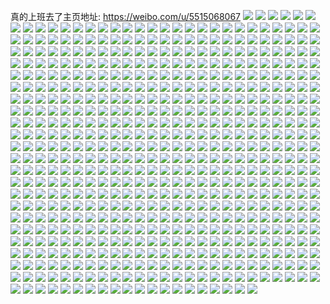 真的上班去了主页地址: https://weibo.com/u/5515068067 
![](https://wx4.sinaimg.cn/mw2000/0061eF8Lgy1h92p2wai43j30zo256npd.jpg) 
![](https://wx4.sinaimg.cn/mw2000/0061eF8Lgy1h92p2wvfp9j30qw0q6mz0.jpg) 
![](https://wx4.sinaimg.cn/mw2000/0061eF8Lgy1h9285n76ibj30u00h6mzd.jpg) 
![](https://wx4.sinaimg.cn/mw2000/0061eF8Lgy1h91d1j7l3kj30u0047wfv.jpg) 
![](https://wx4.sinaimg.cn/mw2000/0061eF8Lgy1h91cb5hk38j30zo256x6p.jpg) 
![](https://wx4.sinaimg.cn/mw2000/0061eF8Lgy1h8y99mpw87j30u0140wsy.jpg) 
![](https://wx4.sinaimg.cn/mw2000/0061eF8Lgy1h8y99u5moqj30u0140k4f.jpg) 
![](https://wx4.sinaimg.cn/mw2000/0061eF8Lgy1h8vc3jpnvpj30u0140tnj.jpg) 
![](https://wx4.sinaimg.cn/mw2000/0061eF8Lgy1h8ul20lrrrj31du1ugajt.jpg) 
![](https://wx4.sinaimg.cn/mw2000/0061eF8Lgy1h8t9yq91i2j30vy16mduj.jpg) 
![](https://wx4.sinaimg.cn/mw2000/0061eF8Lgy1h8t9ypgol7j31dn1u84a5.jpg) 
![](https://wx4.sinaimg.cn/mw2000/0061eF8Lgy1h8t4ek2vxtj30tu13un8w.jpg) 
![](https://wx4.sinaimg.cn/mw2000/0061eF8Lgy1h8rzoeb5sej30zo256qv5.jpg) 
![](https://wx4.sinaimg.cn/mw2000/0061eF8Lgy1h8rzknxra1j30zo2561kx.jpg) 
![](https://wx4.sinaimg.cn/mw2000/0061eF8Lgy1h8rcpwuhd8j30wv0wv76z.jpg) 
![](https://wx4.sinaimg.cn/mw2000/0061eF8Lgy1h8rbtemv3cj30zo256ke0.jpg) 
![](https://wx4.sinaimg.cn/mw2000/0061eF8Lgy1h8rbth4x4lj30zo256qql.jpg) 
![](https://wx4.sinaimg.cn/mw2000/0061eF8Lgy1h8rbtjazlsj30zo256qr6.jpg) 
![](https://wx4.sinaimg.cn/mw2000/0061eF8Lgy1h8r902kc4yj30zo1cl0y2.jpg) 
![](https://wx4.sinaimg.cn/mw2000/0061eF8Lgy1h8r9047prvj30zo256e81.jpg) 
![](https://wx4.sinaimg.cn/mw2000/0061eF8Lgy1h8r6swcub3j30zo256kjl.jpg) 
![](https://wx4.sinaimg.cn/mw2000/0061eF8Lgy1h8q0j51hf4j30zo256e6u.jpg) 
![](https://wx4.sinaimg.cn/mw2000/0061eF8Lgy1h8q0j3ckl0j30zo256b29.jpg) 
![](https://wx4.sinaimg.cn/mw2000/0061eF8Lgy1h8q0j6qy13j30zo2567we.jpg) 
![](https://wx4.sinaimg.cn/mw2000/0061eF8Lly1h8psmkmritj30zo2561kx.jpg) 
![](https://wx4.sinaimg.cn/mw2000/0061eF8Lly1h8p2xudfibj30zo0zoq84.jpg) 
![](https://wx4.sinaimg.cn/mw2000/0061eF8Lly1h8ovacuckpj31qn37k4qp.jpg) 
![](https://wx4.sinaimg.cn/mw2000/0061eF8Lly1h8ovado0apj31qn37k1kx.jpg) 
![](https://wx4.sinaimg.cn/mw2000/0061eF8Lly1h8ogxk0t0qj30r20sgn1w.jpg) 
![](https://wx4.sinaimg.cn/mw2000/0061eF8Lly1h8ogycugkqj30q80imadi.jpg) 
![](https://wx4.sinaimg.cn/mw2000/0061eF8Lly1h8mrtb5od5j30zo256hdt.jpg) 
![](https://wx4.sinaimg.cn/mw2000/0061eF8Lly1h8mrtd4eygj30zo256x6p.jpg) 
![](https://wx4.sinaimg.cn/mw2000/0061eF8Lly1h8mrtfhpjzj30zo2564qq.jpg) 
![](https://wx4.sinaimg.cn/mw2000/0061eF8Lly1h8mrthvi0nj30zo256x6p.jpg) 
![](https://wx4.sinaimg.cn/mw2000/0061eF8Lly1h8masegxhjj325i2vcu0x.jpg) 
![](https://wx4.sinaimg.cn/mw2000/0061eF8Lly1h8masg4ha6j32bz33z7wi.jpg) 
![](https://wx4.sinaimg.cn/mw2000/0061eF8Lly1h8masivew9j32c0340x6q.jpg) 
![](https://wx4.sinaimg.cn/mw2000/0061eF8Lly1h8m42vnjoaj30pm1mmjwk.jpg) 
![](https://wx4.sinaimg.cn/mw2000/0061eF8Lly1h8m431rgjwj30pk1mydl1.jpg) 
![](https://wx4.sinaimg.cn/mw2000/0061eF8Lly1h8lfhjlp83j30tw13uwqf.jpg) 
![](https://wx4.sinaimg.cn/mw2000/0061eF8Lly1h8l8gcyjetj32c0340qv7.jpg) 
![](https://wx4.sinaimg.cn/mw2000/0061eF8Lly1h8l8g9uxnzj32c03404qt.jpg) 
![](https://wx4.sinaimg.cn/mw2000/0061eF8Lly1h8l8kt8rjnj30zn1b17g2.jpg) 
![](https://wx4.sinaimg.cn/mw2000/0061eF8Lly1h8l8ksuqk0j30zm1ataoh.jpg) 
![](https://wx4.sinaimg.cn/mw2000/0061eF8Lly1h8jxnjmlizj30zo2564j4.jpg) 
![](https://wx4.sinaimg.cn/mw2000/0061eF8Lly1h8jcph2cgbj30zo0ufgpu.jpg) 
![](https://wx4.sinaimg.cn/mw2000/0061eF8Lly1h8j5w5qkkkj30s715o4h0.jpg) 
![](https://wx4.sinaimg.cn/mw2000/0061eF8Lly1h8iorw42dtj30v30v3ju3.jpg) 
![](https://wx4.sinaimg.cn/mw2000/0061eF8Lly1h8i5btm4j7j30sb0sbdky.jpg) 
![](https://wx4.sinaimg.cn/mw2000/0061eF8Lly1h8i4fmjlmcj32c0340qv5.jpg) 
![](https://wx4.sinaimg.cn/mw2000/0061eF8Lly1h8i4mgu4bij31v92ho7wh.jpg) 
![](https://wx4.sinaimg.cn/mw2000/0061eF8Lly1h8i4fk2vysj32c0340x6r.jpg) 
![](https://wx4.sinaimg.cn/mw2000/0061eF8Lly1h8i0ia9h7dj30tu13ujz2.jpg) 
![](https://wx4.sinaimg.cn/mw2000/0061eF8Lly1h8hyv0s4wvj30zo1bkqeu.jpg) 
![](https://wx4.sinaimg.cn/mw2000/0061eF8Lly1h8hyw6be1kj30py1swwjr.jpg) 
![](https://wx4.sinaimg.cn/mw2000/0061eF8Lly1h8hhfs2isbj30to0toq9t.jpg) 
![](https://wx4.sinaimg.cn/mw2000/0061eF8Lly1h8gzjernt5j30sv0svtei.jpg) 
![](https://wx4.sinaimg.cn/mw2000/0061eF8Lly1h8glcnt94aj321w2qj1ky.jpg) 
![](https://wx4.sinaimg.cn/mw2000/0061eF8Lly1h8glc80yl9j32c0340x6r.jpg) 
![](https://wx4.sinaimg.cn/mw2000/0061eF8Lly1h8glckao70j32c0340npf.jpg) 
![](https://wx4.sinaimg.cn/mw2000/0061eF8Lly1h8gle7pal2j32c0340b2b.jpg) 
![](https://wx4.sinaimg.cn/mw2000/0061eF8Lly1h8ff6yl0jsj31o0280e81.jpg) 
![](https://wx4.sinaimg.cn/mw2000/0061eF8Lly1h8ff6zn9yqj31o0280e81.jpg) 
![](https://wx4.sinaimg.cn/mw2000/0061eF8Lly1h8ff83ufj9j30zo2564g7.jpg) 
![](https://wx4.sinaimg.cn/mw2000/0061eF8Lly1h8ff72g7tcj31400u0q8z.jpg) 
![](https://wx4.sinaimg.cn/mw2000/0061eF8Lly1h8ff788xtzj32c03407wi.jpg) 
![](https://wx4.sinaimg.cn/mw2000/0061eF8Lly1h8ff764d5cj32c0340qv8.jpg) 
![](https://wx4.sinaimg.cn/mw2000/0061eF8Lly1h8ff7al72lj32c03407wi.jpg) 
![](https://wx4.sinaimg.cn/mw2000/0061eF8Lly1h8ff7dauy5j32c0340x6p.jpg) 
![](https://wx4.sinaimg.cn/mw2000/0061eF8Lly1h8em4wt98bj30zm0j840y.jpg) 
![](https://wx4.sinaimg.cn/mw2000/0061eF8Lly1h8dzgx9898j30u00t542j.jpg) 
![](https://wx4.sinaimg.cn/mw2000/0061eF8Lly1h8dzfimi8oj30u00p4qa6.jpg) 
![](https://wx4.sinaimg.cn/mw2000/0061eF8Lly1h8dzebatjqj30u00mddk2.jpg) 
![](https://wx4.sinaimg.cn/mw2000/0061eF8Lly1h8dz18q8tzj30zo256wwl.jpg) 
![](https://wx4.sinaimg.cn/mw2000/0061eF8Lly1h8dxdz6bxjj31y537k1kx.jpg) 
![](https://wx4.sinaimg.cn/mw2000/0061eF8Lly1h8d1lqksuyj32c0340kjl.jpg) 
![](https://wx4.sinaimg.cn/mw2000/0061eF8Lly1h8cwqlw3v4j30zo2567ld.jpg) 
![](https://wx4.sinaimg.cn/mw2000/0061eF8Lly1h8cwm5ozclj30zo256qib.jpg) 
![](https://wx4.sinaimg.cn/mw2000/0061eF8Lgy1h8b1u8gsrrj30zo256h15.jpg) 
![](https://wx4.sinaimg.cn/mw2000/0061eF8Lgy1h8b1u61hjdj30j61hv4bw.jpg) 
![](https://wx4.sinaimg.cn/mw2000/0061eF8Lgy1h8acgvldqqj30sg0p0jss.jpg) 
![](https://wx4.sinaimg.cn/mw2000/0061eF8Lgy1h89i9u92tyj30zo256e81.jpg) 
![](https://wx4.sinaimg.cn/mw2000/0061eF8Lgy1h898qp60psj30pb1man2z.jpg) 
![](https://wx4.sinaimg.cn/mw2000/0061eF8Lgy1h898qpzpvyj30zo256aqr.jpg) 
![](https://wx4.sinaimg.cn/mw2000/0061eF8Lgy1h88asz4losj30t60t6tge.jpg) 
![](https://wx4.sinaimg.cn/mw2000/0061eF8Lgy1h8867bauhlj30zo256ncc.jpg) 
![](https://wx4.sinaimg.cn/mw2000/0061eF8Lgy1h8867c33guj30zo2567na.jpg) 
![](https://wx4.sinaimg.cn/mw2000/0061eF8Lgy1h87a2onvxgj30zo256kjl.jpg) 
![](https://wx4.sinaimg.cn/mw2000/0061eF8Lgy1h876uph0dbj30u00jzabw.jpg) 
![](https://wx4.sinaimg.cn/mw2000/0061eF8Lgy1h876t3x7xjj30th0thq75.jpg) 
![](https://wx4.sinaimg.cn/mw2000/0061eF8Lgy1h8721oo7atj30m80rsaec.jpg) 
![](https://wx4.sinaimg.cn/mw2000/0061eF8Lgy1h8721o638aj30m80rsn0n.jpg) 
![](https://wx4.sinaimg.cn/mw2000/0061eF8Lgy1h8721p186uj30m80m8djb.jpg) 
![](https://wx4.sinaimg.cn/mw2000/0061eF8Lgy1h86y81wyjsj30u01m1wnv.jpg) 
![](https://wx4.sinaimg.cn/mw2000/0061eF8Lgy1h86e7edfh8j30zo0z8adw.jpg) 
![](https://wx4.sinaimg.cn/mw2000/0061eF8Lgy1h86bq7e1bwj32x736c7wi.jpg) 
![](https://wx4.sinaimg.cn/mw2000/0061eF8Lgy1h851udgwd7j31mp26bx6p.jpg) 
![](https://wx4.sinaimg.cn/mw2000/0061eF8Lgy1h84r4x2egzj316e0u047q.jpg) 
![](https://wx4.sinaimg.cn/mw2000/0061eF8Lgy1h84r4xruhqj30zm0j0win.jpg) 
![](https://wx4.sinaimg.cn/mw2000/0061eF8Lgy1h84r4xfizsj30zo1bctsk.jpg) 
![](https://wx4.sinaimg.cn/mw2000/0061eF8Lgy1h84r4y1yhnj30zm0u2480.jpg) 
![](https://wx4.sinaimg.cn/mw2000/0061eF8Lgy1h84ae5mve3j30zo2564qp.jpg) 
![](https://wx4.sinaimg.cn/mw2000/0061eF8Lgy1h83w31cqaoj30zg1ba0z6.jpg) 
![](https://wx4.sinaimg.cn/mw2000/0061eF8Lgy1h82gx3237ej30ba0f1tar.jpg) 
![](https://wx4.sinaimg.cn/mw2000/0061eF8Lgy1h82eq97x3oj30zk24x77m.jpg) 
![](https://wx4.sinaimg.cn/mw2000/0061eF8Lgy1h82j9tgcpmj30zo256aox.jpg) 
![](https://wx4.sinaimg.cn/mw2000/0061eF8Lgy1h82j9slzv4j30zk24xdjm.jpg) 
![](https://wx4.sinaimg.cn/mw2000/0061eF8Lgy1h81ismcu8fj30ui0zktce.jpg) 
![](https://wx4.sinaimg.cn/mw2000/0061eF8Lgy1h81ismnesfj30u70u7jy7.jpg) 
![](https://wx4.sinaimg.cn/mw2000/0061eF8Lgy1h804hqe2rbj30zo2561kx.jpg) 
![](https://wx4.sinaimg.cn/mw2000/0061eF8Lgy1h800xd4z9hj30u00gh0um.jpg) 
![](https://wx4.sinaimg.cn/mw2000/0061eF8Lgy1h800yvbcrxj30u01h1tfk.jpg) 
![](https://wx4.sinaimg.cn/mw2000/0061eF8Lgy1h800x60hroj30q80dptb8.jpg) 
![](https://wx4.sinaimg.cn/mw2000/0061eF8Lgy1h7ygvobt2sj30od0odjwn.jpg) 
![](https://wx4.sinaimg.cn/mw2000/0061eF8Lgy1h7xrlfh8pbj30u00gbq6f.jpg) 
![](https://wx4.sinaimg.cn/mw2000/0061eF8Lgy1h7xnq16rhmj30wi0q2zmi.jpg) 
![](https://wx4.sinaimg.cn/mw2000/0061eF8Lgy1h7x89qo4xtj30zo2561ky.jpg) 
![](https://wx4.sinaimg.cn/mw2000/0061eF8Lgy1h7x4ii94d9j30zo256b29.jpg) 
![](https://wx4.sinaimg.cn/mw2000/0061eF8Lgy1h7x4igp4jsj30zo256b29.jpg) 
![](https://wx4.sinaimg.cn/mw2000/0061eF8Lgy1h7x13szn60j30nu0j7tas.jpg) 
![](https://wx4.sinaimg.cn/mw2000/0061eF8Lgy1h7wssyln8ij30zo256e81.jpg) 
![](https://wx4.sinaimg.cn/mw2000/0061eF8Lgy1h7wst00naoj30u01swqgc.jpg) 
![](https://wx4.sinaimg.cn/mw2000/0061eF8Lgy1h7wsszfw6lj30zo256qp8.jpg) 
![](https://wx4.sinaimg.cn/mw2000/0061eF8Lgy1h7uza8zqnwj30zo256e81.jpg) 
![](https://wx4.sinaimg.cn/mw2000/0061eF8Lgy1h7uza4ybq5j30zo256e81.jpg) 
![](https://wx4.sinaimg.cn/mw2000/0061eF8Lgy1h7uzbe2400j30zo256b29.jpg) 
![](https://wx4.sinaimg.cn/mw2000/0061eF8Lgy1h7uhvco1rfj30zo256hdt.jpg) 
![](https://wx4.sinaimg.cn/mw2000/0061eF8Lgy1h7ugeazlavj30ty1dmdmh.jpg) 
![](https://wx4.sinaimg.cn/mw2000/0061eF8Lgy1h7tsjz0h1jj30u00im40c.jpg) 
![](https://wx4.sinaimg.cn/mw2000/0061eF8Lgy1h7tscierb2j30fo0fo3yz.jpg) 
![](https://wx4.sinaimg.cn/mw2000/0061eF8Lgy1h7tscintgdj30fo0euq38.jpg) 
![](https://wx4.sinaimg.cn/mw2000/0061eF8Lgy1h7tscizhmaj30fo0fomxh.jpg) 
![](https://wx4.sinaimg.cn/mw2000/0061eF8Lgy1h7tsci3glqj30fn0e0aa6.jpg) 
![](https://wx4.sinaimg.cn/mw2000/0061eF8Lgy1h7tscjmh08j30fn0fjt8x.jpg) 
![](https://wx4.sinaimg.cn/mw2000/0061eF8Lgy1h7tscjw6vlj30fo0fm74i.jpg) 
![](https://wx4.sinaimg.cn/mw2000/0061eF8Lgy1h7sgxtqpivj30zm0ycjy7.jpg) 
![](https://wx4.sinaimg.cn/mw2000/0061eF8Lgy1h7sgbvzvnfj31jc21se81.jpg) 
![](https://wx4.sinaimg.cn/mw2000/0061eF8Lgy1h7rbm4wh98j30u00tjwjv.jpg) 
![](https://wx4.sinaimg.cn/mw2000/0061eF8Lgy1h7pwxcxe01j30zg1baju9.jpg) 
![](https://wx4.sinaimg.cn/mw2000/0061eF8Lgy1h7px0fmn3kj30zo2564g2.jpg) 
![](https://wx4.sinaimg.cn/mw2000/0061eF8Lgy1h7px0e8eptj30zo256qv5.jpg) 
![](https://wx4.sinaimg.cn/mw2000/0061eF8Lgy1h7ptx4idr8j32c03401ky.jpg) 
![](https://wx4.sinaimg.cn/mw2000/0061eF8Lgy1h7owmweutnj30zo2561kx.jpg) 
![](https://wx4.sinaimg.cn/mw2000/0061eF8Lgy1h7nqd5sx9ej30u01n277l.jpg) 
![](https://wx4.sinaimg.cn/mw2000/0061eF8Lgy1h7ocydp76ej30s00sgdkw.jpg) 
![](https://wx4.sinaimg.cn/mw2000/0061eF8Lgy1h7maxe7n1gj30ty0x8whk.jpg) 
![](https://wx4.sinaimg.cn/mw2000/0061eF8Lgy1h7maxeqplaj30u00vv46l.jpg) 
![](https://wx4.sinaimg.cn/mw2000/0061eF8Lgy1h7maxf8m8aj30mv0ksmyv.jpg) 
![](https://wx4.sinaimg.cn/mw2000/0061eF8Lgy1h7k6xobcvgj30zo2561kx.jpg) 
![](https://wx4.sinaimg.cn/mw2000/0061eF8Lgy1h7k6x7utxpj31vx36c1kx.jpg) 
![](https://wx4.sinaimg.cn/mw2000/0061eF8Lgy1h7k4fcqo1tj30u0140qk1.jpg) 
![](https://wx4.sinaimg.cn/mw2000/0061eF8Lgy1h7k4e6vspqj30gs0aeab3.jpg) 
![](https://wx4.sinaimg.cn/mw2000/0061eF8Lgy1h7i42t9d67j30vu16gwmy.jpg) 
![](https://wx4.sinaimg.cn/mw2000/0061eF8Lgy1h7i42tp5hnj30z21arhba.jpg) 
![](https://wx4.sinaimg.cn/mw2000/0061eF8Lgy1h7i42sw11oj30yi1a0nao.jpg) 
![](https://wx4.sinaimg.cn/mw2000/0061eF8Lgy1h7i269sx03j30zo0juwgw.jpg) 
![](https://wx4.sinaimg.cn/mw2000/0061eF8Lgy1h7fhd3ysvpj30u01elaeu.jpg) 
![](https://wx4.sinaimg.cn/mw2000/0061eF8Lgy1h7fhhnrvcpj30m80ngdi5.jpg) 
![](https://wx4.sinaimg.cn/mw2000/0061eF8Lgy1h7fhhbcua7j32560zou0x.jpg) 
![](https://wx4.sinaimg.cn/mw2000/0061eF8Lgy1h7fhhk89tmj30u01hcagx.jpg) 
![](https://wx4.sinaimg.cn/mw2000/0061eF8Lgy1h7fhhkllk1j31hc0u0dpj.jpg) 
![](https://wx4.sinaimg.cn/mw2000/0061eF8Lgy1h7fhho5v0hj30u01swagh.jpg) 
![](https://wx4.sinaimg.cn/mw2000/0061eF8Lgy1h7emvyjws2j30zo1bkwgr.jpg) 
![](https://wx4.sinaimg.cn/mw2000/0061eF8Lgy1h76ihvd67gj30u0140n1x.jpg) 
![](https://wx4.sinaimg.cn/mw2000/0061eF8Lgy1h76ihv27ucj30tf138gn7.jpg) 
![](https://wx4.sinaimg.cn/mw2000/0061eF8Lgy1h76iit102bj30u0140to6.jpg) 
![](https://wx4.sinaimg.cn/mw2000/0061eF8Lgy1h768v8c2fhj30zo2564qp.jpg) 
![](https://wx4.sinaimg.cn/mw2000/0061eF8Lgy1h75fcgey1tj32c0340wws.jpg) 
![](https://wx4.sinaimg.cn/mw2000/0061eF8Lgy1h75bit7x77j30ns1k4n2h.jpg) 
![](https://wx4.sinaimg.cn/mw2000/0061eF8Lgy1h750jvimblj30ue1wun2n.jpg) 
![](https://wx4.sinaimg.cn/mw2000/0061eF8Lgy1h750jwr8ywj30ui253gqq.jpg) 
![](https://wx4.sinaimg.cn/mw2000/0061eF8Lgy1h750siqkwsj31o0280e81.jpg) 
![](https://wx4.sinaimg.cn/mw2000/0061eF8Lgy1h750udw9nnj317p1m9q9e.jpg) 
![](https://wx4.sinaimg.cn/mw2000/0061eF8Lgy1h743yuwwqaj34tc37ke85.jpg) 
![](https://wx4.sinaimg.cn/mw2000/0061eF8Lgy1h743wnepajj32wr3votu3.jpg) 
![](https://wx4.sinaimg.cn/mw2000/0061eF8Lgy1h743ww9eoej34tc37k1l4.jpg) 
![](https://wx4.sinaimg.cn/mw2000/0061eF8Lgy1h743wzwa1wj337k4tcx6v.jpg) 
![](https://wx4.sinaimg.cn/mw2000/0061eF8Lgy1h743x0x1npj327t2yfwvh.jpg) 
![](https://wx4.sinaimg.cn/mw2000/0061eF8Lgy1h743wsyvgsj32mm3xxu11.jpg) 
![](https://wx4.sinaimg.cn/mw2000/0061eF8Lgy1h743x50rqgj31ir210x6p.jpg) 
![](https://wx4.sinaimg.cn/mw2000/0061eF8Lgy1h743wqye7ij337k4tcu11.jpg) 
![](https://wx4.sinaimg.cn/mw2000/0061eF8Lgy1h73oeb7dugj30zo256h0g.jpg) 
![](https://wx4.sinaimg.cn/mw2000/0061eF8Lgy1h73oebki2vj30f70gp74t.jpg) 
![](https://wx4.sinaimg.cn/mw2000/0061eF8Lgy1h6zhgogd5uj30zo2564qp.jpg) 
![](https://wx4.sinaimg.cn/mw2000/0061eF8Lgy1h6z7927pjnj30u01swn6w.jpg) 
![](https://wx4.sinaimg.cn/mw2000/0061eF8Lgy1h6z78cmdbtj30pm0osgok.jpg) 
![](https://wx4.sinaimg.cn/mw2000/0061eF8Lgy1h6z5nxcnjbj30tu13u10q.jpg) 
![](https://wx4.sinaimg.cn/mw2000/0061eF8Lgy1h6z5n8h0yoj32c0340e84.jpg) 
![](https://wx4.sinaimg.cn/mw2000/0061eF8Lgy1h6v33fj7wjj30u00u0gtx.jpg) 
![](https://wx4.sinaimg.cn/mw2000/0061eF8Lgy1h6v33gzzttj30rs15otnv.jpg) 
![](https://wx4.sinaimg.cn/mw2000/0061eF8Lgy1h6v33i8e8kj324736b1ky.jpg) 
![](https://wx4.sinaimg.cn/mw2000/0061eF8Lgy1h6uxy6y6ovj30zo256axj.jpg) 
![](https://wx4.sinaimg.cn/mw2000/0061eF8Lgy1h6tec61tlpj30w516v106.jpg) 
![](https://wx4.sinaimg.cn/mw2000/0061eF8Lgy1h6td9zdizlj30xc230b29.jpg) 
![](https://wx4.sinaimg.cn/mw2000/0061eF8Lgy1h6tbegd472j32c0340qv8.jpg) 
![](https://wx4.sinaimg.cn/mw2000/0061eF8Lgy1h6tbeiu6ejj32c0340has.jpg) 
![](https://wx4.sinaimg.cn/mw2000/0061eF8Lgy1h6tedallpfj30tu13un4p.jpg) 
![](https://wx4.sinaimg.cn/mw2000/0061eF8Lgy1h6saehbnoej30zo09iwf3.jpg) 
![](https://wx4.sinaimg.cn/mw2000/0061eF8Lgy1h6rlctxicdj30u00xr0wx.jpg) 
![](https://wx4.sinaimg.cn/mw2000/0061eF8Lgy1h6pa8o79y9j30zo256b13.jpg) 
![](https://wx4.sinaimg.cn/mw2000/0061eF8Lgy1h6pa8pywekj30zo256tx5.jpg) 
![](https://wx4.sinaimg.cn/mw2000/0061eF8Lgy1h6pa8rttysj30zo256auc.jpg) 
![](https://wx4.sinaimg.cn/mw2000/0061eF8Lgy1h6pa8t8vzqj30zo256ng8.jpg) 
![](https://wx4.sinaimg.cn/mw2000/0061eF8Lgy1h6pa8uwtpnj30zo2564lq.jpg) 
![](https://wx4.sinaimg.cn/mw2000/0061eF8Lgy1h6p0778qrjj30u01fyqat.jpg) 
![](https://wx4.sinaimg.cn/mw2000/0061eF8Lgy1h6p076r27oj30tz1dadn6.jpg) 
![](https://wx4.sinaimg.cn/mw2000/0061eF8Lgy1h6p09ni97pj30sg0r7aa8.jpg) 
![](https://wx4.sinaimg.cn/mw2000/0061eF8Lgy1h6osu98mpaj30u0140mzo.jpg) 
![](https://wx4.sinaimg.cn/mw2000/0061eF8Lgy1h6oqp9pnmuj30us0k4tc4.jpg) 
![](https://wx4.sinaimg.cn/mw2000/0061eF8Lgy1h6oqp37mxgj30zm0jr0xi.jpg) 
![](https://wx4.sinaimg.cn/mw2000/0061eF8Lgy1h6oqp3m10gj30za0g00uz.jpg) 
![](https://wx4.sinaimg.cn/mw2000/0061eF8Lgy1h6ndq3fbimj30z10y774u.jpg) 
![](https://wx4.sinaimg.cn/mw2000/0061eF8Lgy1h6ndq3z4skj30zk1own2y.jpg) 
![](https://wx4.sinaimg.cn/mw2000/0061eF8Lgy1h6mq9fazv1j30zo256150.jpg) 
![](https://wx4.sinaimg.cn/mw2000/0061eF8Lgy1h6mq9fzjx0j30zo2564c2.jpg) 
![](https://wx4.sinaimg.cn/mw2000/0061eF8Lgy1h6mqb1s0zmj30u01iz7bi.jpg) 
![](https://wx4.sinaimg.cn/mw2000/0061eF8Lgy1h6mnxun1nyj30u01sw46f.jpg) 
![](https://wx4.sinaimg.cn/mw2000/0061eF8Lgy1h6mmo1fyfxj30xc1pn7gl.jpg) 
![](https://wx4.sinaimg.cn/mw2000/0061eF8Lgy1h6llyksdjij30zm0u8taw.jpg) 
![](https://wx4.sinaimg.cn/mw2000/0061eF8Lgy1h6lh1mu4gcj31zw2o3b29.jpg) 
![](https://wx4.sinaimg.cn/mw2000/0061eF8Lgy1h6lh1nrb58j32422tgado.jpg) 
![](https://wx4.sinaimg.cn/mw2000/0061eF8Lgy1h6lbs4mhh3j30u01gcq5d.jpg) 
![](https://wx4.sinaimg.cn/mw2000/0061eF8Lgy1h6kkn533n0j30zm0g2gp6.jpg) 
![](https://wx4.sinaimg.cn/mw2000/0061eF8Lly1h6je1zcingj30ok0xmt95.jpg) 
![](https://wx4.sinaimg.cn/mw2000/0061eF8Lly1h6je1z6gilj30zg1ban36.jpg) 
![](https://wx4.sinaimg.cn/mw2000/0061eF8Lly1h6je1z1f3lj30zg1baacz.jpg) 
![](https://wx4.sinaimg.cn/mw2000/0061eF8Lly1h6j0hjxccsj31l836cb2a.jpg) 
![](https://wx4.sinaimg.cn/mw2000/0061eF8Lly1h6j0hnwzmaj31cg3t81kz.jpg) 
![](https://wx4.sinaimg.cn/mw2000/0061eF8Lly1h6j3j6wodwj32dx36c7wj.jpg) 
![](https://wx4.sinaimg.cn/mw2000/0061eF8Lly1h6j3k9do7uj31lb36cnpe.jpg) 
![](https://wx4.sinaimg.cn/mw2000/0061eF8Lly1h6j3khz5l3j34tc37ke5u.jpg) 
![](https://wx4.sinaimg.cn/mw2000/0061eF8Lly1h6j3jojby8j32dx36cx6q.jpg) 
![](https://wx4.sinaimg.cn/mw2000/0061eF8Lly1h6izlpanq2j32c03401kz.jpg) 
![](https://wx4.sinaimg.cn/mw2000/0061eF8Lly1h6izlrlut9j32c0340x6p.jpg) 
![](https://wx4.sinaimg.cn/mw2000/0061eF8Lly1h6h6zpisyij33402c0hcq.jpg) 
![](https://wx4.sinaimg.cn/mw2000/0061eF8Lly1h6h6zoops3j32c0340anf.jpg) 
![](https://wx4.sinaimg.cn/mw2000/0061eF8Lgy1h6gnjxioiuj312536cgp7.jpg) 
![](https://wx4.sinaimg.cn/mw2000/0061eF8Lgy1h6fvfeicubj30zo1b6dh8.jpg) 
![](https://wx4.sinaimg.cn/mw2000/0061eF8Lgy1h6ecwvcvk4j30u01swdml.jpg) 
![](https://wx4.sinaimg.cn/mw2000/0061eF8Lgy1h6ecx7kft3j30u01swjyo.jpg) 
![](https://wx4.sinaimg.cn/mw2000/0061eF8Lgy1h6ecy9ex9fj30u01swwge.jpg) 
![](https://wx4.sinaimg.cn/mw2000/0061eF8Lgy1h6ecy9u5ahj30u01swabn.jpg) 
![](https://wx4.sinaimg.cn/mw2000/0061eF8Lgy1h6ecznsjvwj30zo256gz3.jpg) 
![](https://wx4.sinaimg.cn/mw2000/0061eF8Lgy1h6ed07g31nj30u01swjz6.jpg) 
![](https://wx4.sinaimg.cn/mw2000/0061eF8Lgy1h6dafvlxy7j30zo256h3d.jpg) 
![](https://wx4.sinaimg.cn/mw2000/0061eF8Lgy1h6d60xbum8j30zo1gkjyk.jpg) 
![](https://wx4.sinaimg.cn/mw2000/0061eF8Lgy1h6c9cxgdopj30tu13uwfh.jpg) 
![](https://wx4.sinaimg.cn/mw2000/0061eF8Lgy1h6c9gqm1egj30tu13uq4v.jpg) 
![](https://wx4.sinaimg.cn/mw2000/0061eF8Lgy1h6c9dwgrnwj30tu13ujsv.jpg) 
![](https://wx4.sinaimg.cn/mw2000/0061eF8Lgy1h6c9hf5b1mj30tu13u76c.jpg) 
![](https://wx4.sinaimg.cn/mw2000/0061eF8Lgy1h6c9fclt0vj30u4146dq7.jpg) 
![](https://wx4.sinaimg.cn/mw2000/0061eF8Lgy1h6c9fvpwfej30qx0qxaam.jpg) 
![](https://wx4.sinaimg.cn/mw2000/0061eF8Lgy1h6c94zxlaxj30zo0zo7aw.jpg) 
![](https://wx4.sinaimg.cn/mw2000/0061eF8Lgy1h6c9gbv78pj30tw13wdpj.jpg) 
![](https://wx4.sinaimg.cn/mw2000/0061eF8Lgy1h6ayrw754pj32c03401kx.jpg) 
![](https://wx4.sinaimg.cn/mw2000/0061eF8Lgy1h6aux10uivj30zo256wzx.jpg) 
![](https://wx4.sinaimg.cn/mw2000/0061eF8Lgy1h6aux2l4alj30zo256qop.jpg) 
![](https://wx4.sinaimg.cn/mw2000/0061eF8Lgy1h6auwz2t14j30zo256x0f.jpg) 
![](https://wx4.sinaimg.cn/mw2000/0061eF8Lgy1h6aux3tuinj30zo256h19.jpg) 
![](https://wx4.sinaimg.cn/mw2000/0061eF8Lgy1h6aux526t2j30zo256wvi.jpg) 
![](https://wx4.sinaimg.cn/mw2000/0061eF8Lgy1h6aux68rmnj30zo256dxw.jpg) 
![](https://wx4.sinaimg.cn/mw2000/0061eF8Lgy1h6a17p2kluj30zo256ttw.jpg) 
![](https://wx4.sinaimg.cn/mw2000/0061eF8Lgy1h6a17ofr3aj30zo256h72.jpg) 
![](https://wx4.sinaimg.cn/mw2000/0061eF8Lgy1h69l3r4q7uj30j60j6abv.jpg) 
![](https://wx4.sinaimg.cn/mw2000/0061eF8Lgy1h69yfb8l14j30zo0zownv.jpg) 
![](https://wx4.sinaimg.cn/mw2000/0061eF8Lgy1h69yfdisc0j30zo0zogvp.jpg) 
![](https://wx4.sinaimg.cn/mw2000/0061eF8Lgy1h69yfe23yej30zo0zotiq.jpg) 
![](https://wx4.sinaimg.cn/mw2000/0061eF8Lgy1h69yfg91ztj30zo2561kx.jpg) 
![](https://wx4.sinaimg.cn/mw2000/0061eF8Lgy1h68tiwcp1pj30zo2561cv.jpg) 
![](https://wx4.sinaimg.cn/mw2000/0061eF8Lgy1h67hvaa05dj32c0340e82.jpg) 
![](https://wx4.sinaimg.cn/mw2000/0061eF8Lgy1h66jelcop3j30zo0rnjs1.jpg) 
![](https://wx4.sinaimg.cn/mw2000/0061eF8Lgy1h66djsqmc4j30sm096ta5.jpg) 
![](https://wx4.sinaimg.cn/mw2000/0061eF8Lgy1h65zqn2ciij32c0340k30.jpg) 
![](https://wx4.sinaimg.cn/mw2000/0061eF8Lgy1h65zqopr08j32c0340gvx.jpg) 
![](https://wx4.sinaimg.cn/mw2000/0061eF8Lgy1h64vrmxga0j30zn1bhq4a.jpg) 
![](https://wx4.sinaimg.cn/mw2000/0061eF8Lgy1h64vro5iovj30k00ij755.jpg) 
![](https://wx4.sinaimg.cn/mw2000/0061eF8Lgy1h63whpf7ocj32c0340npe.jpg) 
![](https://wx4.sinaimg.cn/mw2000/0061eF8Lgy1h63waszxmej32c0340hdu.jpg) 
![](https://wx4.sinaimg.cn/mw2000/0061eF8Lgy1h63whnl54uj32c0340e82.jpg) 
![](https://wx4.sinaimg.cn/mw2000/0061eF8Lgy1h643flh0jmj32c0340qv6.jpg) 
![](https://wx4.sinaimg.cn/mw2000/0061eF8Lgy1h62uk4ihzlj32c0340u0y.jpg) 
![](https://wx4.sinaimg.cn/mw2000/0061eF8Lgy1h62ujcju90j32c03407wk.jpg) 
![](https://wx4.sinaimg.cn/mw2000/0061eF8Lgy1h62nnb4didj32c0340qv7.jpg) 
![](https://wx4.sinaimg.cn/mw2000/0061eF8Lgy1h631hyy4idj32c03404qq.jpg) 
![](https://wx4.sinaimg.cn/mw2000/0061eF8Lgy1h61qkilrvpj30zm0iuq3k.jpg) 
![](https://wx4.sinaimg.cn/mw2000/0061eF8Lgy1h61eku98wej30uj253ta7.jpg) 
![](https://wx4.sinaimg.cn/mw2000/0061eF8Lgy1h61ekuw5toj30ur253tad.jpg) 
![](https://wx4.sinaimg.cn/mw2000/0061eF8Lgy1h60oxqpd4lj30zo1bk0yx.jpg) 
![](https://wx4.sinaimg.cn/mw2000/0061eF8Lgy1h60oq3znx6j31a80yonfi.jpg) 
![](https://wx4.sinaimg.cn/mw2000/0061eF8Lgy1h60oq14nswj31a80yo7mj.jpg) 
![](https://wx4.sinaimg.cn/mw2000/0061eF8Lgy1h60ez3nwzsj30u01swjzx.jpg) 
![](https://wx4.sinaimg.cn/mw2000/0061eF8Lgy1h60eze2o62j30u01sw0uc.jpg) 
![](https://wx4.sinaimg.cn/mw2000/0061eF8Lgy1h5zolzr86sj30zm136wiq.jpg) 
![](https://wx4.sinaimg.cn/mw2000/0061eF8Lgy1h5zom0555nj30zd0ngdjh.jpg) 
![](https://wx4.sinaimg.cn/mw2000/0061eF8Lgy1h5z76dwo5aj30v60ndafe.jpg) 
![](https://wx4.sinaimg.cn/mw2000/0061eF8Lgy1h5y8ki0qgmj32c03407ft.jpg) 
![](https://wx4.sinaimg.cn/mw2000/0061eF8Lgy1h5y8koe7m4j32c0340b2a.jpg) 
![](https://wx4.sinaimg.cn/mw2000/0061eF8Lgy1h5y9e1wrirj32c03401kz.jpg) 
![](https://wx4.sinaimg.cn/mw2000/0061eF8Lgy1h5y9e5ekloj32c0340kjm.jpg) 
![](https://wx4.sinaimg.cn/mw2000/0061eF8Lgy1h5y9e6yltwj32c0340hdu.jpg) 
![](https://wx4.sinaimg.cn/mw2000/0061eF8Lgy1h5y9dzyj92j32c0340kjm.jpg) 
![](https://wx4.sinaimg.cn/mw2000/0061eF8Lgy1h5y9ea232yj32c0340hdu.jpg) 
![](https://wx4.sinaimg.cn/mw2000/0061eF8Lgy1h5y9e3k1lcj32c0340qv6.jpg) 
![](https://wx4.sinaimg.cn/mw2000/0061eF8Lgy1h5y9e8i1a7j32c0340e82.jpg) 
![](https://wx4.sinaimg.cn/mw2000/0061eF8Lgy1h5wwwjmplhj30zo256qpu.jpg) 
![](https://wx4.sinaimg.cn/mw2000/0061eF8Lgy1h5wwxlf019j30zm05ldgh.jpg) 
![](https://wx4.sinaimg.cn/mw2000/0061eF8Lgy1h5wtxqazxkj30u00trae0.jpg) 
![](https://wx4.sinaimg.cn/mw2000/0061eF8Lgy1h5waqrsg1jj30zo256tra.jpg) 
![](https://wx4.sinaimg.cn/mw2000/0061eF8Lgy1h5waqsp2rxj30zo256atg.jpg) 
![](https://wx4.sinaimg.cn/mw2000/0061eF8Lgy1h5w2pe4pd7j30zo256tpy.jpg) 
![](https://wx4.sinaimg.cn/mw2000/0061eF8Lgy1h5w2pew3qzj30zo256wx4.jpg) 
![](https://wx4.sinaimg.cn/mw2000/0061eF8Lgy1h5w2pfmewjj30zo256h35.jpg) 
![](https://wx4.sinaimg.cn/mw2000/0061eF8Lgy1h5w2pg5bn0j30pz1a6k7v.jpg) 
![](https://wx4.sinaimg.cn/mw2000/0061eF8Lgy1h5w2pgns33j30pz1a64fd.jpg) 
![](https://wx4.sinaimg.cn/mw2000/0061eF8Lgy1h5w2q14glbj30zo256x6p.jpg) 
![](https://wx4.sinaimg.cn/mw2000/0061eF8Lgy1h5w2q5llevj30u012f42b.jpg) 
![](https://wx4.sinaimg.cn/mw2000/0061eF8Lgy1h5vttksw0oj30zo2564qq.jpg) 
![](https://wx4.sinaimg.cn/mw2000/0061eF8Lgy1h5vttipmscj30zo256x6p.jpg) 
![](https://wx4.sinaimg.cn/mw2000/0061eF8Lgy1h5vovymdlfj30t2080q3l.jpg) 
![](https://wx4.sinaimg.cn/mw2000/0061eF8Lgy1h5vovya7cnj30zo2561d8.jpg) 
![](https://wx4.sinaimg.cn/mw2000/0061eF8Lgy1h5uq8td6qvj30vf19m1i0.jpg) 
![](https://wx4.sinaimg.cn/mw2000/0061eF8Lgy1h5uplul3vrj30sl10sdga.jpg) 
![](https://wx4.sinaimg.cn/mw2000/0061eF8Lgy1h5tp5nkf1yj32c0340npe.jpg) 
![](https://wx4.sinaimg.cn/mw2000/0061eF8Lgy1h5tp5crc7qj32c0340x6q.jpg) 
![](https://wx4.sinaimg.cn/mw2000/0061eF8Lgy1h5tp5gvqh8j32c0340x6q.jpg) 
![](https://wx4.sinaimg.cn/mw2000/0061eF8Lgy1h5tp5ku00uj32c03407wj.jpg) 
![](https://wx4.sinaimg.cn/mw2000/0061eF8Lgy1h5tp5ei7tgj32c0340b2a.jpg) 
![](https://wx4.sinaimg.cn/mw2000/0061eF8Lgy1h5tp5a109dj32c03404qr.jpg) 
![](https://wx4.sinaimg.cn/mw2000/0061eF8Lgy1h5tp5itf88j32c0340x6q.jpg) 
![](https://wx4.sinaimg.cn/mw2000/0061eF8Lgy1h5tp5azfu3j31gq1ybtcc.jpg) 
![](https://wx4.sinaimg.cn/mw2000/0061eF8Lgy1h5tb7k9emtj319v1p6whe.jpg) 
![](https://wx4.sinaimg.cn/mw2000/0061eF8Lgy1h5tb7l9z80j31oo28yqa4.jpg) 
![](https://wx4.sinaimg.cn/mw2000/0061eF8Lgy1h5tb7nkvp0j323a2sfqeg.jpg) 
![](https://wx4.sinaimg.cn/mw2000/0061eF8Lgy1h5sluumotaj32c0340hdu.jpg) 
![](https://wx4.sinaimg.cn/mw2000/0061eF8Lgy1h5sluwe75cj31b41qt7qt.jpg) 
![](https://wx4.sinaimg.cn/mw2000/0061eF8Lgy1h5slv05q0tj32c0340qv6.jpg) 
![](https://wx4.sinaimg.cn/mw2000/0061eF8Lgy1h5slv4wsurj32c0340x6q.jpg) 
![](https://wx4.sinaimg.cn/mw2000/0061eF8Lgy1h5slv7rukhj32c03401kz.jpg) 
![](https://wx4.sinaimg.cn/mw2000/0061eF8Lgy1h5slvafjdaj32c0340hdu.jpg) 
![](https://wx4.sinaimg.cn/mw2000/0061eF8Lgy1h5sdxzw0suj30zo0leaag.jpg) 
![](https://wx4.sinaimg.cn/mw2000/0061eF8Lgy1h5sdxzbs5ej30x90jyq3a.jpg) 
![](https://wx4.sinaimg.cn/mw2000/0061eF8Lgy1h5sbb9s6j7j30zm0g874e.jpg) 
![](https://wx4.sinaimg.cn/mw2000/0061eF8Lgy1h5sbb94rprj30zn1kdn1v.jpg) 
![](https://wx4.sinaimg.cn/mw2000/0061eF8Lgy1h5s8dvd0f9j30tu0t5afj.jpg) 
![](https://wx4.sinaimg.cn/mw2000/0061eF8Lgy1h5s7iszgebj30zo0qr0wl.jpg) 
![](https://wx4.sinaimg.cn/mw2000/0061eF8Lgy1h5s7iit8bej30u5147493.jpg) 
![](https://wx4.sinaimg.cn/mw2000/0061eF8Lgy1h5s7kr0cgbj32c0340qv6.jpg) 
![](https://wx4.sinaimg.cn/mw2000/0061eF8Lgy1h5s7icax9hj31sc2ds7wi.jpg) 
![](https://wx4.sinaimg.cn/mw2000/0061eF8Lgy1h5s528hh35j30zo256tkr.jpg) 
![](https://wx4.sinaimg.cn/mw2000/0061eF8Lgy1h5pe97qjhtj30yn0pz0t6.jpg) 
![](https://wx4.sinaimg.cn/mw2000/0061eF8Lgy1h5pe987ybsj30y00pit96.jpg) 
![](https://wx4.sinaimg.cn/mw2000/0061eF8Lgy1h5pe98p349j30yg0put93.jpg) 
![](https://wx4.sinaimg.cn/mw2000/0061eF8Lgy1h5pe995atuj30y00pi3yu.jpg) 
![](https://wx4.sinaimg.cn/mw2000/0061eF8Lgy1h5pe979l7ej30xy0pggm1.jpg) 
![](https://wx4.sinaimg.cn/mw2000/0061eF8Lgy1h5pe99m46lj30xq0pa0t5.jpg) 
![](https://wx4.sinaimg.cn/mw2000/0061eF8Lgy1h5pe9a32cij30yj0pwweu.jpg) 
![](https://wx4.sinaimg.cn/mw2000/0061eF8Lgy1h5pe9ajagvj30xc0p00t9.jpg) 
![](https://wx4.sinaimg.cn/mw2000/0061eF8Lgy1h5pe9b0h6pj30yt0q4dg7.jpg) 
![](https://wx4.sinaimg.cn/mw2000/0061eF8Lgy1h5orzowjttj30zo1xiag2.jpg) 
![](https://wx4.sinaimg.cn/mw2000/0061eF8Lgy1h5orzo88dvj30zo1wrwkh.jpg) 
![](https://wx4.sinaimg.cn/mw2000/0061eF8Lgy1h5nkmij4g2j32c03407wh.jpg) 
![](https://wx4.sinaimg.cn/mw2000/0061eF8Lgy1h5mzbf4wngj30z70qe43w.jpg) 
![](https://wx4.sinaimg.cn/mw2000/0061eF8Lgy1h5mzbfommuj30yf0ptdlf.jpg) 
![](https://wx4.sinaimg.cn/mw2000/0061eF8Lgy1h5muw9b0lyj30h70ijdgw.jpg) 
![](https://wx4.sinaimg.cn/mw2000/0061eF8Lgy1h5monicd3vj30yl0ylgpl.jpg) 
![](https://wx4.sinaimg.cn/mw2000/0061eF8Lgy1h5movp7nwdj30gk0onjsv.jpg) 
![](https://wx4.sinaimg.cn/mw2000/0061eF8Lgy1h5mjtl84f9j32c0340kjn.jpg) 
![](https://wx4.sinaimg.cn/mw2000/0061eF8Lgy1h5m0xwaqt1j30zo2564qp.jpg) 
![](https://wx4.sinaimg.cn/mw2000/0061eF8Lgy1h5lx0q4duyj30xk0xkjv0.jpg) 
![](https://wx4.sinaimg.cn/mw2000/0061eF8Lgy1h5lrp4drlvj30zj0mamzx.jpg) 
![](https://wx4.sinaimg.cn/mw2000/0061eF8Lly1h5lmsihae9j30zo1miagm.jpg) 
![](https://wx4.sinaimg.cn/mw2000/0061eF8Lly1h5le7rw48kj32c0340kjm.jpg) 
![](https://wx4.sinaimg.cn/mw2000/0061eF8Lly1h5le7obxoej30u00u0q7k.jpg) 
![](https://wx4.sinaimg.cn/mw2000/0061eF8Lly1h5le7srgtuj30u01hck61.jpg) 
![](https://wx4.sinaimg.cn/mw2000/0061eF8Lly1h5le1iw38dj30vm165jyu.jpg) 
![](https://wx4.sinaimg.cn/mw2000/0061eF8Lly1h5le1i9pp9j31ka2327wh.jpg) 
![](https://wx4.sinaimg.cn/mw2000/0061eF8Lly1h5le1jzhtpj32c0340qv5.jpg) 
![](https://wx4.sinaimg.cn/mw2000/0061eF8Lly1h5le1l1bqaj31u52g61kx.jpg) 
![](https://wx4.sinaimg.cn/mw2000/0061eF8Lly1h5le1thvpgj31os291kj4.jpg) 
![](https://wx4.sinaimg.cn/mw2000/0061eF8Lly1h5le1urgitj333y2byx6p.jpg) 
![](https://wx4.sinaimg.cn/mw2000/0061eF8Lly1h5le1vz9woj330h29cnpd.jpg) 
![](https://wx4.sinaimg.cn/mw2000/0061eF8Lly1h5ki4top7dj32c03404qr.jpg) 
![](https://wx4.sinaimg.cn/mw2000/0061eF8Lly1h5ki4rfeuwj32c0340b2b.jpg) 
![](https://wx4.sinaimg.cn/mw2000/0061eF8Lly1h5i93zr38wj32c0340e82.jpg) 
![](https://wx4.sinaimg.cn/mw2000/0061eF8Lly1h5i9410mlrj32c03404qq.jpg) 
![](https://wx4.sinaimg.cn/mw2000/0061eF8Lgy1h5gqc1136ej30zo1bkao7.jpg) 
![](https://wx4.sinaimg.cn/mw2000/0061eF8Lgy1h5gqbmchv7j327q2ybkjl.jpg) 
![](https://wx4.sinaimg.cn/mw2000/0061eF8Lgy1h5gqbo0b0zj32c03404qq.jpg) 
![](https://wx4.sinaimg.cn/mw2000/0061eF8Lgy1h5gqbrix4fj32c0340b2a.jpg) 
![](https://wx4.sinaimg.cn/mw2000/0061eF8Lgy1h5g4zk5a9ij30zo256k91.jpg) 
![](https://wx4.sinaimg.cn/mw2000/0061eF8Lgy1h5fuf85l1kj30n11mhadw.jpg) 
![](https://wx4.sinaimg.cn/mw2000/0061eF8Lgy1h5fuf0f535j30u01hcn83.jpg) 
![](https://wx4.sinaimg.cn/mw2000/0061eF8Lgy1h5fexkel97j30sy0syn0t.jpg) 
![](https://wx4.sinaimg.cn/mw2000/0061eF8Lgy1h5fexjtvq0j30sp0sptc3.jpg) 
![](https://wx4.sinaimg.cn/mw2000/0061eF8Lgy1h5f110zdt5j30u014ydlf.jpg) 
![](https://wx4.sinaimg.cn/mw2000/0061eF8Lgy1h5eunt3iv9j31o0280e81.jpg) 
![](https://wx4.sinaimg.cn/mw2000/0061eF8Lgy1h5euns9kdqj31o02804qp.jpg) 
![](https://wx4.sinaimg.cn/mw2000/0061eF8Lgy1h5eunu51d3j31cs1t2npd.jpg) 
![](https://wx4.sinaimg.cn/mw2000/0061eF8Lgy1h5ec28j0wxj32c03404qr.jpg) 
![](https://wx4.sinaimg.cn/mw2000/0061eF8Lgy1h5ec2251xuj32c0340u0y.jpg) 
![](https://wx4.sinaimg.cn/mw2000/0061eF8Lgy1h5ec2bcbdtj32c0340kjm.jpg) 
![](https://wx4.sinaimg.cn/mw2000/0061eF8Lgy1h5ec1y164bj32c0340e83.jpg) 
![](https://wx4.sinaimg.cn/mw2000/0061eF8Lgy1h5dryktvf7j30ly0zkdnw.jpg) 
![](https://wx4.sinaimg.cn/mw2000/0061eF8Lgy1h5dk8unvaoj31vd2hunpd.jpg) 
![](https://wx4.sinaimg.cn/mw2000/0061eF8Lgy1h5dh5ebfthj32c0340e83.jpg) 
![](https://wx4.sinaimg.cn/mw2000/0061eF8Lgy1h5dh5mdkn8j32c0340hdu.jpg) 
![](https://wx4.sinaimg.cn/mw2000/0061eF8Lgy1h5dh5go4bqj32c0340b2b.jpg) 
![](https://wx4.sinaimg.cn/mw2000/0061eF8Lgy1h5dh5jtrj8j32c0340hdv.jpg) 
![](https://wx4.sinaimg.cn/mw2000/0061eF8Lgy1h5de7s9afnj32c0340npf.jpg) 
![](https://wx4.sinaimg.cn/mw2000/0061eF8Lgy1h5de7tiykfj32c03401hx.jpg) 
![](https://wx4.sinaimg.cn/mw2000/0061eF8Lgy1h5de7o0orqj32c0340hbd.jpg) 
![](https://wx4.sinaimg.cn/mw2000/0061eF8Lgy1h5cigussqrj30zm0hdwgc.jpg) 
![](https://wx4.sinaimg.cn/mw2000/0061eF8Lgy1h5cfobl24uj30zo0u4tbx.jpg) 
![](https://wx4.sinaimg.cn/mw2000/0061eF8Lgy1h5cfoa7b2nj30zo0lcwgq.jpg) 
![](https://wx4.sinaimg.cn/mw2000/0061eF8Lgy1h5cfoc0znaj30zm1hztgd.jpg) 
![](https://wx4.sinaimg.cn/mw2000/0061eF8Lgy1h5cfoclh2dj30zn1j27at.jpg) 
![](https://wx4.sinaimg.cn/mw2000/0061eF8Lgy1h5cforg92nj30zm1x4n97.jpg) 
![](https://wx4.sinaimg.cn/mw2000/0061eF8Lgy1h5cfos52l6j30zo0lvjuw.jpg) 
![](https://wx4.sinaimg.cn/mw2000/0061eF8Lgy1h5cdxsr7hcj30zo2541kx.jpg) 
![](https://wx4.sinaimg.cn/mw2000/0061eF8Lgy1h5cdxt7rm1j31401e0q8a.jpg) 
![](https://wx4.sinaimg.cn/mw2000/0061eF8Lgy1h5cacpruq9j30zo1bkkcm.jpg) 
![](https://wx4.sinaimg.cn/mw2000/0061eF8Lgy1h5cacqbkz8j30zo1bkh3p.jpg) 
![](https://wx4.sinaimg.cn/mw2000/0061eF8Lgy1h5cacqtg0bj30zo1bk7o4.jpg) 
![](https://wx4.sinaimg.cn/mw2000/0061eF8Lgy1h5cacowxfrj30zo1bktrb.jpg) 
![](https://wx4.sinaimg.cn/mw2000/0061eF8Lgy1h5cacrbnlhj30zo1bkh4w.jpg) 
![](https://wx4.sinaimg.cn/mw2000/0061eF8Lgy1h59tpju7q6j32c0340npd.jpg) 
![](https://wx4.sinaimg.cn/mw2000/0061eF8Lgy1h59tpkk51bj32c03401ky.jpg) 
![](https://wx4.sinaimg.cn/mw2000/0061eF8Lgy1h58q8x9vdoj31h11ypqje.jpg) 
![](https://wx4.sinaimg.cn/mw2000/0061eF8Lgy1h58q8wte8lj31az1qnap1.jpg) 
![](https://wx4.sinaimg.cn/mw2000/0061eF8Lgy1h58f8rve4uj30zl1bgakz.jpg) 
![](https://wx4.sinaimg.cn/mw2000/0061eF8Lgy1h58f8seqfsj31k622ytto.jpg) 
![](https://wx4.sinaimg.cn/mw2000/0061eF8Lgy1h58f8tgdsxj320x2p94qp.jpg) 
![](https://wx4.sinaimg.cn/mw2000/0061eF8Lgy1h5803kjqp5j30ed0ed0ux.jpg) 
![](https://wx4.sinaimg.cn/mw2000/0061eF8Lgy1h580a7b5hnj30k00zkjxk.jpg) 
![](https://wx4.sinaimg.cn/mw2000/0061eF8Lgy1h57ufhvil3j324d2ttqv6.jpg) 
![](https://wx4.sinaimg.cn/mw2000/0061eF8Lgy1h57i4j3s28j30zo256nc8.jpg) 
![](https://wx4.sinaimg.cn/mw2000/0061eF8Lgy1h57bl78albj32c03407wj.jpg) 
![](https://wx4.sinaimg.cn/mw2000/0061eF8Lgy1h56lm2gxpjj324n2u8x6p.jpg) 
![](https://wx4.sinaimg.cn/mw2000/0061eF8Lgy1h56as6x2jrj30zo2564nn.jpg) 
![](https://wx4.sinaimg.cn/mw2000/0061eF8Lgy1h56a2lziibj324k2u5u0y.jpg) 
![](https://wx4.sinaimg.cn/mw2000/0061eF8Lgy1h56a2mmpbij30zo1bkttl.jpg) 
![](https://wx4.sinaimg.cn/mw2000/0061eF8Lgy1h56a2jq6txj30xm18t14j.jpg) 
![](https://wx4.sinaimg.cn/mw2000/0061eF8Lgy1h55nl1bcpuj30zo2564qp.jpg) 
![](https://wx4.sinaimg.cn/mw2000/0061eF8Lgy1h55iqlyx7rj30zo256e81.jpg) 
![](https://wx4.sinaimg.cn/mw2000/0061eF8Lgy1h54zhny3xnj30qk0zfagv.jpg) 
![](https://wx4.sinaimg.cn/mw2000/0061eF8Lgy1h54b12yg1aj31s316q1kx.jpg) 
![](https://wx4.sinaimg.cn/mw2000/0061eF8Lgy1h52wtigjclj31ov296qv5.jpg) 
![](https://wx4.sinaimg.cn/mw2000/0061eF8Lgy1h52wwyr6iqj30zo1bkx13.jpg) 
![](https://wx4.sinaimg.cn/mw2000/0061eF8Lgy1h52kw64dxyj30ud16ejuz.jpg) 
![](https://wx4.sinaimg.cn/mw2000/0061eF8Lgy1h51yjg03h4j30zo2567tf.jpg) 
![](https://wx4.sinaimg.cn/mw2000/0061eF8Lgy1h51yjjp9kkj30zo256tzn.jpg) 
![](https://wx4.sinaimg.cn/mw2000/0061eF8Lgy1h51yjlvrzmj30zo256h9q.jpg) 
![](https://wx4.sinaimg.cn/mw2000/0061eF8Lgy1h51yjnorucj30zo256wyz.jpg) 
![](https://wx4.sinaimg.cn/mw2000/0061eF8Lgy1h51yjpflbrj30zo256kg5.jpg) 
![](https://wx4.sinaimg.cn/mw2000/0061eF8Lgy1h51yjqv00bj30zo256qr7.jpg) 
![](https://wx4.sinaimg.cn/mw2000/0061eF8Lgy1h51yjbph80j30zo2561kx.jpg) 
![](https://wx4.sinaimg.cn/mw2000/0061eF8Lgy1h51yjsoukvj30zo2564qp.jpg) 
![](https://wx4.sinaimg.cn/mw2000/0061eF8Lgy1h51yjvmv47j30zo2561kx.jpg) 
![](https://wx4.sinaimg.cn/mw2000/0061eF8Lgy1h51yjx6rjgj30zo256hbo.jpg) 
![](https://wx4.sinaimg.cn/mw2000/0061eF8Lgy1h51yjyxgrvj30zo2564nq.jpg) 
![](https://wx4.sinaimg.cn/mw2000/0061eF8Lgy1h51yk0l353j30zo2561kx.jpg) 
![](https://wx4.sinaimg.cn/mw2000/0061eF8Lgy1h51yk22sm0j30zo2564kx.jpg) 
![](https://wx4.sinaimg.cn/mw2000/0061eF8Lgy1h51yk3uuw5j30zo2564mf.jpg) 
![](https://wx4.sinaimg.cn/mw2000/0061eF8Lgy1h51yk69dpej30zo2567ts.jpg) 
![](https://wx4.sinaimg.cn/mw2000/0061eF8Lgy1h51ykb7onvj30zo256qu5.jpg) 
![](https://wx4.sinaimg.cn/mw2000/0061eF8Lgy1h51ykdbdtaj30zo256kha.jpg) 
![](https://wx4.sinaimg.cn/mw2000/0061eF8Lgy1h51ykfet9jj30zo2567ss.jpg) 
![](https://wx4.sinaimg.cn/mw2000/0061eF8Lgy1h51ydammf0j30zo2567tj.jpg) 
![](https://wx4.sinaimg.cn/mw2000/0061eF8Lgy1h51ydd07wyj30zo2567wh.jpg) 
![](https://wx4.sinaimg.cn/mw2000/0061eF8Lgy1h51ydeqdcuj30zo2561kx.jpg) 
![](https://wx4.sinaimg.cn/mw2000/0061eF8Lgy1h51ydgc4mzj30zo256tvt.jpg) 
![](https://wx4.sinaimg.cn/mw2000/0061eF8Lgy1h51ydhwyvrj30zo256nnq.jpg) 
![](https://wx4.sinaimg.cn/mw2000/0061eF8Lgy1h51ydjnxkrj30zo256e5n.jpg) 
![](https://wx4.sinaimg.cn/mw2000/0061eF8Lgy1h51ydm1lzaj30zo2561kx.jpg) 
![](https://wx4.sinaimg.cn/mw2000/0061eF8Lgy1h51ydodvt2j30zo256avr.jpg) 
![](https://wx4.sinaimg.cn/mw2000/0061eF8Lgy1h51yd7h62oj30zo2561fx.jpg) 
![](https://wx4.sinaimg.cn/mw2000/0061eF8Lgy1h51ydpysm2j30zo256ni3.jpg) 
![](https://wx4.sinaimg.cn/mw2000/0061eF8Lgy1h51ydrrziij30zo256e5i.jpg) 
![](https://wx4.sinaimg.cn/mw2000/0061eF8Lgy1h51ydtgwd0j30zo2564qp.jpg) 
![](https://wx4.sinaimg.cn/mw2000/0061eF8Lgy1h51ydwxkhij30zo2567wh.jpg) 
![](https://wx4.sinaimg.cn/mw2000/0061eF8Lgy1h51ye36nbdj30zo2567w4.jpg) 
![](https://wx4.sinaimg.cn/mw2000/0061eF8Lgy1h51ye5enawj30zo256x4c.jpg) 
![](https://wx4.sinaimg.cn/mw2000/0061eF8Lgy1h51ye7z48pj30zo256b1i.jpg) 
![](https://wx4.sinaimg.cn/mw2000/0061eF8Lgy1h51ye9q33nj30zo256kf5.jpg) 
![](https://wx4.sinaimg.cn/mw2000/0061eF8Lgy1h51ye0jz04j30zo256npa.jpg) 
![](https://wx4.sinaimg.cn/mw2000/0061eF8Lgy1h51xctu0h0j31661k91kx.jpg) 
![](https://wx4.sinaimg.cn/mw2000/0061eF8Lgy1h51xcvc6l1j31qa2b2npd.jpg) 
![](https://wx4.sinaimg.cn/mw2000/0061eF8Lgy1h51xcs57oaj324v2ui1ky.jpg) 
![](https://wx4.sinaimg.cn/mw2000/0061eF8Lgy1h51xcwv9uej31nk27eb29.jpg) 
![](https://wx4.sinaimg.cn/mw2000/0061eF8Lgy1h51jr9gdx2j30zo2564qp.jpg) 
![](https://wx4.sinaimg.cn/mw2000/0061eF8Lgy1h51jorj0cjj30zo1bkn7z.jpg) 
![](https://wx4.sinaimg.cn/mw2000/0061eF8Lgy1h51jq4im4oj3202202e81.jpg) 
![](https://wx4.sinaimg.cn/mw2000/0061eF8Lgy1h4zb33asb8j32c0340qv6.jpg) 
![](https://wx4.sinaimg.cn/mw2000/0061eF8Lgy1h4zb2y45mpj31o32864qp.jpg) 
![](https://wx4.sinaimg.cn/mw2000/0061eF8Lgy1h4zb6ho0v3j32c0340e82.jpg) 
![](https://wx4.sinaimg.cn/mw2000/0061eF8Lgy1h4zb6o2inkj32c03407wi.jpg) 
![](https://wx4.sinaimg.cn/mw2000/0061eF8Lgy1h4zb5zrru4j313p1gxh0m.jpg) 
![](https://wx4.sinaimg.cn/mw2000/0061eF8Lgy1h4zb749uv4j32c0340npe.jpg) 
![](https://wx4.sinaimg.cn/mw2000/0061eF8Lgy1h4yjj4bqkij32c0340hdv.jpg) 
![](https://wx4.sinaimg.cn/mw2000/0061eF8Lgy1h4yjj9rhbgj32c0340u0y.jpg) 
![](https://wx4.sinaimg.cn/mw2000/0061eF8Lgy1h4xkyuoy7lj309h09h0sz.jpg) 
![](https://wx4.sinaimg.cn/mw2000/0061eF8Lgy1h4xkr867egj322o3401ky.jpg) 
![](https://wx4.sinaimg.cn/mw2000/0061eF8Lgy1h4xkrdj7vsj322o340hdv.jpg) 
![](https://wx4.sinaimg.cn/mw2000/0061eF8Lgy1h4xjjsars9j31nt2hpe81.jpg) 
![](https://wx4.sinaimg.cn/mw2000/0061eF8Lgy1h4xkrekb9fj317l1te4l4.jpg) 
![](https://wx4.sinaimg.cn/mw2000/0061eF8Lgy1h4xkrj3whnj322o340x6q.jpg) 
![](https://wx4.sinaimg.cn/mw2000/0061eF8Lgy1h4xkrolozlj322o340hdv.jpg) 
![](https://wx4.sinaimg.cn/mw2000/0061eF8Lgy1h4uqni9jjqj30zg1baq91.jpg) 
![](https://wx4.sinaimg.cn/mw2000/0061eF8Lgy1h4uqnjm87uj30zk1bewm6.jpg) 
![](https://wx4.sinaimg.cn/mw2000/0061eF8Lgy1h4uqnklwy4j30zk1bewkn.jpg) 
![](https://wx4.sinaimg.cn/mw2000/0061eF8Lgy1h4qhq7jb2wj30xc35wk50.jpg) 
![](https://wx4.sinaimg.cn/mw2000/0061eF8Lly1h4pzxb0sqwj30yx1gd7qg.jpg) 
![](https://wx4.sinaimg.cn/mw2000/0061eF8Lly1h4pzx59o8nj31u12r1e82.jpg) 
![](https://wx4.sinaimg.cn/mw2000/0061eF8Lgy1h4opg48miwj32c0340u0z.jpg) 
![](https://wx4.sinaimg.cn/mw2000/0061eF8Lgy1h4opg0b1pqj32c0340b2b.jpg) 
![](https://wx4.sinaimg.cn/mw2000/0061eF8Lgy1h4opg8kfmpj32c0340qv7.jpg) 
![](https://wx4.sinaimg.cn/mw2000/0061eF8Lgy1h4mqwujfrxj32c03404qs.jpg) 
![](https://wx4.sinaimg.cn/mw2000/0061eF8Lgy1h4mr3hsltmj32c0340x6r.jpg) 
![](https://wx4.sinaimg.cn/mw2000/0061eF8Lgy1h4lpwurqfjj30x4187n3v.jpg) 
![](https://wx4.sinaimg.cn/mw2000/0061eF8Lgy1h4lpx11iz3j30f10qpmzi.jpg) 
![](https://wx4.sinaimg.cn/mw2000/0061eF8Lgy1h4jj56w7hkj32c0340kjn.jpg) 
![](https://wx4.sinaimg.cn/mw2000/0061eF8Lgy1h4jj596qebj30zo2564qp.jpg) 
![](https://wx4.sinaimg.cn/mw2000/0061eF8Lgy1h4j5c2ka18j30px1mcq7v.jpg) 
![](https://wx4.sinaimg.cn/mw2000/0061eF8Lgy1h4j5c225rlj30wi1yctep.jpg) 
![](https://wx4.sinaimg.cn/mw2000/0061eF8Lgy1h4j5c44lyjj30zo256qn7.jpg) 
![](https://wx4.sinaimg.cn/mw2000/0061eF8Lgy1h4iabl37cpj30zo256ds6.jpg) 
![](https://wx4.sinaimg.cn/mw2000/0061eF8Lgy1h4iabkl2epj30zk24xgqo.jpg) 
![](https://wx4.sinaimg.cn/mw2000/0061eF8Lgy1h4emgvonxzj31qi2betse.jpg) 
![](https://wx4.sinaimg.cn/mw2000/0061eF8Lgy1h4emgv9f36j318r1np4dz.jpg) 
![](https://wx4.sinaimg.cn/mw2000/0061eF8Lly1h4be2ecrzij31fe252njn.jpg) 
![](https://wx4.sinaimg.cn/mw2000/0061eF8Lly1h4be2m9xbsj32un4a74qs.jpg) 
![](https://wx4.sinaimg.cn/mw2000/0061eF8Lly1h4b7awwul2j31900u07ft.jpg) 
![](https://wx4.sinaimg.cn/mw2000/0061eF8Lly1h4a8bpd31gj322o340kjl.jpg) 
![](https://wx4.sinaimg.cn/mw2000/0061eF8Lly1h4a8bobah2j322o340x6p.jpg) 
![](https://wx4.sinaimg.cn/mw2000/0061eF8Lgy1h47nstgh63j30v6253tfd.jpg) 
![](https://wx4.sinaimg.cn/mw2000/0061eF8Lgy1h47nsu4k9aj30v8253dlm.jpg) 
![](https://wx4.sinaimg.cn/mw2000/0061eF8Lgy1h46g33py8qj32c0340x6q.jpg) 
![](https://wx4.sinaimg.cn/mw2000/0061eF8Lgy1h46g35lrh9j32c0340hdv.jpg) 
![](https://wx4.sinaimg.cn/mw2000/0061eF8Lgy1h46g31ywufj32c0340x6q.jpg) 
![](https://wx4.sinaimg.cn/mw2000/0061eF8Lgy1h46g308vnsj32c0340x6q.jpg) 
![](https://wx4.sinaimg.cn/mw2000/0061eF8Lgy1h3zfz4ptg5j32c03407v8.jpg) 
![](https://wx4.sinaimg.cn/mw2000/0061eF8Lgy1h3zfzjlhn6j32c03404qq.jpg) 
![](https://wx4.sinaimg.cn/mw2000/0061eF8Lgy1h3stcetemkj30zo1bkk4j.jpg) 
![](https://wx4.sinaimg.cn/mw2000/0061eF8Lgy1h3so6omm19j31hc0u0gtf.jpg) 
![](https://wx4.sinaimg.cn/mw2000/0061eF8Lgy1h3so6pc93tj31jm0v9jwr.jpg) 
![](https://wx4.sinaimg.cn/mw2000/0061eF8Lgy1h3so6o2odsj31jm0v9wkn.jpg) 
![](https://wx4.sinaimg.cn/mw2000/0061eF8Lgy1h3so6q6n0ij31jm0v9dma.jpg) 
![](https://wx4.sinaimg.cn/mw2000/0061eF8Lgy1h3so6prdr5j31jm0v9agl.jpg) 
![](https://wx4.sinaimg.cn/mw2000/0061eF8Lgy1h3so6qs2olj31ob0yhk93.jpg) 
![](https://wx4.sinaimg.cn/mw2000/0061eF8Lgy1h3rv6c82uuj313y0tydvp.jpg) 
![](https://wx4.sinaimg.cn/mw2000/0061eF8Lgy1h3rv6oct1bj30u019017l.jpg) 
![](https://wx4.sinaimg.cn/mw2000/0061eF8Lgy1h3rv7euji1j30u0190wt2.jpg) 
![](https://wx4.sinaimg.cn/mw2000/0061eF8Lgy1h3rv5c5caaj34802tchdv.jpg) 
![](https://wx4.sinaimg.cn/mw2000/0061eF8Lgy1h3rv9dwarzj31bc0tytuh.jpg) 
![](https://wx4.sinaimg.cn/mw2000/0061eF8Lgy1h3p7glxo42j31s82dnnpd.jpg) 
![](https://wx4.sinaimg.cn/mw2000/0061eF8Lgy1h3o6z8a7vxj30mi0u0k48.jpg) 
![](https://wx4.sinaimg.cn/mw2000/0061eF8Lgy1h3o5wle5lwj313u0tuh4i.jpg) 
![](https://wx4.sinaimg.cn/mw2000/0061eF8Lgy1h3o2s3d74tj30o00w07c0.jpg) 
![](https://wx4.sinaimg.cn/mw2000/0061eF8Lgy1h3o2s2jkwnj30w00o0dm5.jpg) 
![](https://wx4.sinaimg.cn/mw2000/0061eF8Lgy1h3o05lxpjcj30u00kdwgh.jpg) 
![](https://wx4.sinaimg.cn/mw2000/0061eF8Lgy1h3mdtsmhn8j32bz33z1ky.jpg) 
![](https://wx4.sinaimg.cn/mw2000/0061eF8Lgy1h3lvdvaz7ej32c0340hdu.jpg) 
![](https://wx4.sinaimg.cn/mw2000/0061eF8Lgy1h3lvdsubpyj32c03401ky.jpg) 
![](https://wx4.sinaimg.cn/mw2000/0061eF8Lgy1h3kvcyctrjj32c0340npd.jpg) 
![](https://wx4.sinaimg.cn/mw2000/0061eF8Lgy1h3h0uoqanej32c0340u0z.jpg) 
![](https://wx4.sinaimg.cn/mw2000/0061eF8Lgy1h3h0z4xdgwj32c0340x6q.jpg) 
![](https://wx4.sinaimg.cn/mw2000/0061eF8Lgy1h3f3az7jxjj30q416ogql.jpg) 
![](https://wx4.sinaimg.cn/mw2000/0061eF8Lgy1h3esg88abuj32c03404qs.jpg) 
![](https://wx4.sinaimg.cn/mw2000/0061eF8Lgy1h3dx0ttjz6j31ri2cp4qp.jpg) 
![](https://wx4.sinaimg.cn/mw2000/0061eF8Lgy1h3dx135pbyj31wq2jnkjl.jpg) 
![](https://wx4.sinaimg.cn/mw2000/0061eF8Lgy1h3dpsfr8y7j32c0340npe.jpg) 
![](https://wx4.sinaimg.cn/mw2000/0061eF8Lgy1h3dpshpqc6j32c0340npe.jpg) 
![](https://wx4.sinaimg.cn/mw2000/0061eF8Lgy1h3d7bt96gsj306t092q3t.jpg) 
![](https://wx4.sinaimg.cn/mw2000/0061eF8Lgy1h3ckpd9q1nj32c0340kjl.jpg) 
![](https://wx4.sinaimg.cn/mw2000/0061eF8Lgy1h3chsh3quqj31ck1srqgw.jpg) 
![](https://wx4.sinaimg.cn/mw2000/0061eF8Lgy1h3chsg8o1tj32c03404qq.jpg) 
